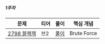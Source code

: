 ##### 1주차
|문제|티어|풀이|핵심 개념|
|---|---|---|---|
|[2798 블랙잭 ](https://www.acmicpc.net/problem/2798)|브2|[풀이](https://github.com/Hod0ri/Algorithm_Semina/blob/main/3rd_Algorithm/NightRabbits/problem1.md)|Brute Force|
